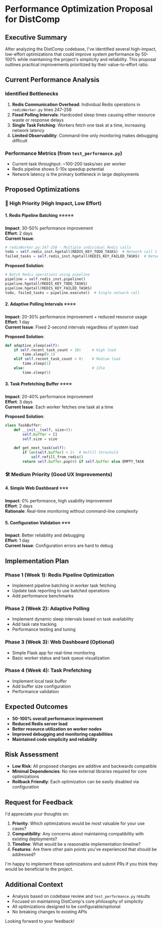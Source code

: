 # Performance Optimization Proposal for DistComp

## Executive Summary

After analyzing the DistComp codebase, I've identified several high-impact, low-effort optimizations that could improve system performance by 50-100% while maintaining the project's simplicity and reliability. This proposal outlines practical improvements prioritized by their value-to-effort ratio.

## Current Performance Analysis

### Identified Bottlenecks

1. **Redis Communication Overhead**: Individual Redis operations in `redisWorker.py` lines 247-258
2. **Fixed Polling Intervals**: Hardcoded sleep times causing either resource waste or response delays
3. **Single Task Fetching**: Workers fetch one task at a time, increasing network latency
4. **Limited Observability**: Command-line only monitoring makes debugging difficult

### Performance Metrics (from `test_performance.py`)
- Current task throughput: ~100-200 tasks/sec per worker
- Redis pipeline shows 5-10x speedup potential
- Network latency is the primary bottleneck in large deployments

## Proposed Optimizations

### 🎯 High Priority (High Impact, Low Effort)

#### 1. Redis Pipeline Batching ⭐⭐⭐⭐⭐
**Impact**: 30-50% performance improvement  
**Effort**: 2 days  
**Current Issue**: 
```python
# redisWorker.py:247-258 - Multiple individual Redis calls
todo = self.redis_inst.hgetall(REDIS_KEY_TODO_TASKS)  # Network call 1
failed_tasks = self.redis_inst.hgetall(REDIS_KEY_FAILED_TASKS)  # Network call 2
```

**Proposed Solution**:
```python
# Batch Redis operations using pipeline
pipeline = self.redis_inst.pipeline()
pipeline.hgetall(REDIS_KEY_TODO_TASKS)
pipeline.hgetall(REDIS_KEY_FAILED_TASKS)
todo, failed_tasks = pipeline.execute()  # Single network call
```

#### 2. Adaptive Polling Intervals ⭐⭐⭐⭐
**Impact**: 20-30% performance improvement + reduced resource usage  
**Effort**: 1 day  
**Current Issue**: Fixed 2-second intervals regardless of system load

**Proposed Solution**:
```python
def adaptive_sleep(self):
    if self.recent_task_count > 10:     # High load
        time.sleep(0.1)
    elif self.recent_task_count > 0:    # Medium load  
        time.sleep(1)
    else:                               # Idle
        time.sleep(5)
```

#### 3. Task Prefetching Buffer ⭐⭐⭐⭐
**Impact**: 20-40% performance improvement  
**Effort**: 3 days  
**Current Issue**: Each worker fetches one task at a time

**Proposed Solution**:
```python
class TaskBuffer:
    def __init__(self, size=5):
        self.buffer = []
        self.size = size
    
    def get_next_task(self):
        if len(self.buffer) < 2:  # Refill threshold
            self.refill_from_redis()
        return self.buffer.pop(0) if self.buffer else EMPTY_TASK
```

### 🛠️ Medium Priority (Good UX Improvements)

#### 4. Simple Web Dashboard ⭐⭐⭐
**Impact**: 0% performance, high usability improvement  
**Effort**: 2 days  
**Rationale**: Real-time monitoring without command-line complexity

#### 5. Configuration Validation ⭐⭐⭐
**Impact**: Better reliability and debugging  
**Effort**: 1 day  
**Current Issue**: Configuration errors are hard to debug

## Implementation Plan

### Phase 1 (Week 1): Redis Pipeline Optimization
- Implement pipeline batching in worker task fetching
- Update task reporting to use batched operations
- Add performance benchmarks

### Phase 2 (Week 2): Adaptive Polling
- Implement dynamic sleep intervals based on task availability
- Add task rate tracking
- Performance testing and tuning

### Phase 3 (Week 3): Web Dashboard (Optional)
- Simple Flask app for real-time monitoring
- Basic worker status and task queue visualization

### Phase 4 (Week 4): Task Prefetching
- Implement local task buffer
- Add buffer size configuration
- Performance validation

## Expected Outcomes

- **50-100% overall performance improvement**
- **Reduced Redis server load**
- **Better resource utilization on worker nodes**
- **Improved debugging and monitoring capabilities**
- **Maintained code simplicity and reliability**

## Risk Assessment

- **Low Risk**: All proposed changes are additive and backwards compatible
- **Minimal Dependencies**: No new external libraries required for core optimizations
- **Rollback Friendly**: Each optimization can be easily disabled via configuration

## Request for Feedback

I'd appreciate your thoughts on:

1. **Priority**: Which optimizations would be most valuable for your use cases?
2. **Compatibility**: Any concerns about maintaining compatibility with existing deployments?
3. **Timeline**: What would be a reasonable implementation timeline?
4. **Features**: Are there other pain points you've experienced that should be addressed?

I'm happy to implement these optimizations and submit PRs if you think they would be beneficial to the project.

## Additional Context

- Analysis based on codebase review and `test_performance.py` results
- Focused on maintaining DistComp's core philosophy of simplicity
- All optimizations designed to be configurable/optional
- No breaking changes to existing APIs

Looking forward to your feedback!

